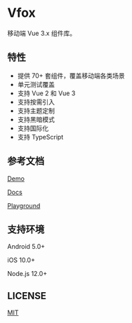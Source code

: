# Vfox

移动端 Vue 3.x 组件库。

## 特性

- 提供 70+ 套组件，覆盖移动端各类场景
- 单元测试覆盖
- 支持 Vue 2 和 Vue 3
- 支持按需引入
- 支持主题定制
- 支持黑暗模式
- 支持国际化
- 支持 TypeScript

## 参考文档

[Demo](https://godxiaoji.github.io/vfox/demo/)

[Docs](https://godxiaoji.github.io/vfox/)

[Playground](https://godxiaoji.github.io/vfox/playground/)

## 支持环境

Android 5.0+

iOS 10.0+

Node.js 12.0+

## LICENSE

[MIT](https://github.com/godxiaoji/vfox/blob/next/LICENSE)
